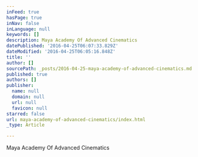 ```yaml
---
inFeed: true
hasPage: true
inNav: false
inLanguage: null
keywords: []
description: Maya Academy Of Advanced Cinematics
datePublished: '2016-04-25T06:07:33.829Z'
dateModified: '2016-04-25T06:05:16.848Z'
title: ''
author: []
sourcePath: _posts/2016-04-25-maya-academy-of-advanced-cinematics.md
published: true
authors: []
publisher:
  name: null
  domain: null
  url: null
  favicon: null
starred: false
url: maya-academy-of-advanced-cinematics/index.html
_type: Article

---
```

Maya Academy Of Advanced Cinematics